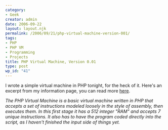 ```yaml
---
category:
- Geek
creator: admin
date: 2006-09-22
layout: layout.njk
permalink: /2006/09/21/php-virtual-machine-version-001/
tags:
- PHP
- PHP VM
- Programming
- Projects
title: PHP Virtual Machine, Version 0.01
type: post
wp_id: "41"
---
```


I wrote a simple virtual machine in PHP tonight, for the heck of it.  Here's an excerpt from my information page, you can read more [here](https://static.velvetcache.org/projects/phpvm/index.php).

_The PHP Virtual Machine is a basic virtual machine written in PHP that accepts a set of instructions modeled loosely in the style of assembly, then executes them. In this first stage it has a 512 integer "RAM" and accepts 7 unique instructions. It also has to have the program coded directly into the script, as I haven't finished the input side of things yet._
